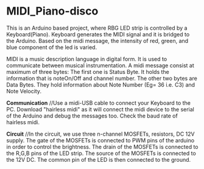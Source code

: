 # MIDI_Piano-disco
This is an Arduino based project, where RBG LED strip is controlled by a Keyboard(Piano). Keyboard generates the MIDI signal and it is bridged to the Arduino. Based on the midi message, the intensity of red, green, and blue component of the led is varied.

MIDI is a music description language in digital form. It is used to communicate between musical instrumentation. A midi message consist at maximum of three bytes:
The first one is Status Byte. It holds the information that is noteOn/Off and channel number.
The other two bytes are Data Bytes. They hold information about Note Number (Eg= 36 i.e. C3) and Note Velocity.

**Communication**
//Use a midi-USB cable to connect your Keyboard to the PC. Download "hairless midi" as it will connect the midi device to the serial of the Arduino and debug the messages too. Check the baud rate of hairless midi.

**Circuit**
//In the circuit, we use three n-channel MOSFETs, resistors, DC 12V supply. 
The gate of the MOSFETs is connected to PWM pins of the arduino in order to control the brightness. The drain of the MOSFETs is connected to the R,G,B pins of the LED strip. The source of the MOSFETs is connected to the 12V DC. The common pin of the LED is then connected to the ground. 
